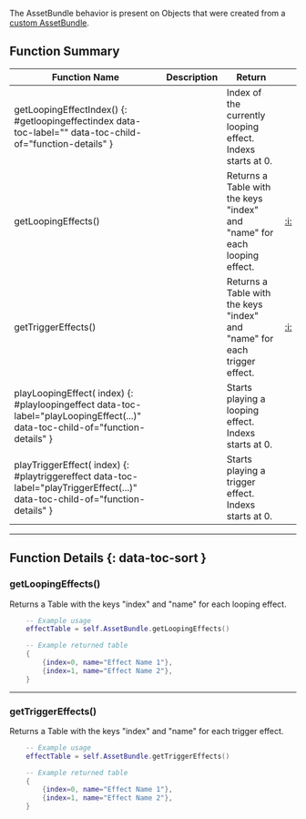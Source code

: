 The AssetBundle behavior is present on Objects that were created from a
[custom AssetBundle](https://kb.tabletopsimulator.com/custom-content/custom-assetbundle/).

## Function Summary

Function Name | Description | Return | &nbsp;
-- | -- | -- | --
getLoopingEffectIndex() {: #getloopingeffectindex data-toc-label="" data-toc-child-of="function-details" } | [<span class="ret int"></span>](../types.md) | Index of the currently looping effect. Indexs starts at 0. |
getLoopingEffects() | [<span class="ret tab"></span>](../types.md) | Returns a Table with the keys "index" and "name" for each looping effect. | [:i:](#getloopingeffects)
getTriggerEffects() | [<span class="ret tab"></span>](../types.md) | Returns a Table with the keys "index" and "name" for each trigger effect. | [:i:](#gettriggereffects)
playLoopingEffect([<span class="tag int"></span>](../types.md) index) {: #playloopingeffect data-toc-label="playLoopingEffect(...)" data-toc-child-of="function-details" } | [<span class="ret nil"></span>](../types.md) | Starts playing a looping effect. Indexs starts at 0. |
playTriggerEffect([<span class="tag int"></span>](../types.md) index) {: #playtriggereffect data-toc-label="playTriggerEffect(...)" data-toc-child-of="function-details" } | [<span class="ret nil"></span>](../types.md) | Starts playing a trigger effect. Indexs starts at 0. |

---

## Function Details {: data-toc-sort }

### getLoopingEffects()

[<span class="ret tab"></span>](../types.md) Returns a Table with the keys "index" and "name" for each looping effect.

``` Lua
	-- Example usage
	effectTable = self.AssetBundle.getLoopingEffects()
```
``` Lua
	-- Example returned table
	{
		{index=0, name="Effect Name 1"},
		{index=1, name="Effect Name 2"},
	}
```

---

### getTriggerEffects()

[<span class="ret tab"></span>](../types.md) Returns a Table with the keys "index" and "name" for each trigger effect.

``` Lua
	-- Example usage
	effectTable = self.AssetBundle.getTriggerEffects()
```
``` Lua
	-- Example returned table
	{
		{index=0, name="Effect Name 1"},
		{index=1, name="Effect Name 2"},
	}
```
